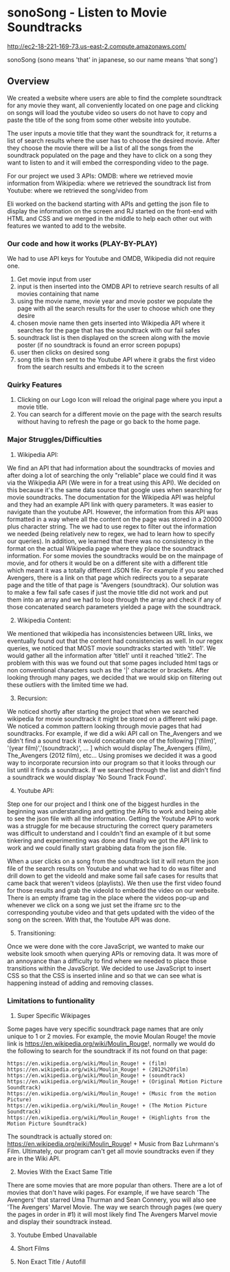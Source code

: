 # sonoSong - Listen to Movie Soundtracks

http://ec2-18-221-169-73.us-east-2.compute.amazonaws.com/

sonoSong (sono means 'that' in japanese, so our name means 'that song')

## Overview

We created a website where users are able to find the complete soundtrack for any movie they want, all conveniently located on one page and clicking on songs will load the youtube video so users do not have to copy and paste the title of the song from some other website into youtube.

The user inputs a movie title that they want the soundtrack for, it returns a list of search results where the user has to choose the desired movie. After they choose the movie there will be a list of all the songs from the soundtrack populated on the page and they have to click on a song they want to listen to and it will embed the corresponding video to the page.

For our project we used 3 APIs:
    OMDB: where we retrieved movie information from
    Wikipedia: where we retrieved the soundtrack list from
    Youtube: where we retrieved the song/video from

Eli worked on the backend starting with APIs and getting the json file to display the information on the screen and RJ started on the front-end with HTML and CSS and we merged in the middle to help each other out with features we wanted to add to the website.

### Our code and how it works (PLAY-BY-PLAY)

We had to use API keys for Youtube and OMDB, Wikipedia did not require one.

1. Get movie input from user  
2. input is then inserted into the OMDB API to retrieve search results of all movies containing that name 
3. using the movie name, movie year and movie poster we populate the page with all the search results for the user to choose which one they desire
4. chosen movie name then gets inserted into Wikipedia API where it searches for the page that has the soundtrack with our fail safes
5. soundtrack list is then displayed on the screen along with the movie poster (if no soundtrack is found an error screen popups)
6. user then clicks on desired song
7. song title is then sent to the Youtube API where it grabs the first video from the search results and embeds it to the screen

### Quirky Features

1. Clicking on our Logo Icon will reload the original page where you input a movie title.
2. You can search for a different movie on the page with the search results without having to refresh the page or go back to the home page.

### Major Struggles/Difficulties

1. Wikipedia API:

We find an API that had information about the soundtracks of movies and after doing a lot of searching the only "reliable" place we could find it was via the Wikipedia API (We were in for a treat using this API). We decided on this because it's the same data source that google uses when searching for movie soundtracks. The documentation for the Wikipedia API was helpful and they had an example API link with query parameters. It was easier to navigate than the youtube API. However, the information from this API was formatted in a way where all the content on the page was stored in a 20000 plus character string. The  we had to use regex to filter out the information we needed (being relatively new to regex, we had to learn how to specify our queries). In addition, we learned that there was no consistency in the format on the actual Wikipedia page where they place the soundtrack information. For some movies the soundtracks would be on the mainpage of movie, and for others it would be on a different site with a different title which meant it was a totally different JSON file. For example if you searched Avengers, there is a link on that page which redirects you to a separate page and the title of that page is "Avengers (soundtrack). Our solution was to make a few fail safe cases if just the movie title did not work and put them into an array and we had to loop through the array and check if any of those concatenated search parameters yielded a page with the soundtrack.

2. Wikipedia Content:

We mentioned that wikipedia has inconsistencies between URL links, we eventually found out that the content had consistencies as well. In our regex queries, we noticed that MOST movie soundtracks started with 'title1'. We would gather all the information after 'title1' until it reached 'title2'. The problem with this was we found out that some pages included html tags or non conventional characters such as the '|' character or brackets. After looking through many pages, we decided that we would skip on filtering out these outliers with the limited time we had.

3. Recursion:

We noticed shortly after starting the project that when we searched wikipedia for movie soundtrack it might be stored on a different wiki page. We noticed a common pattern looking through movie pages that had soundtracks. For example, if we did a wiki API call on The_Avengers and we didn't find a sound track it would concatinate one of the following ['(film)', '(year film)','(soundtrack)', ... ] which would display The_Avengers (film), The_Avengers (2012 film), etc... Using promises we decided it was a good way to incorporate recursion into our program so that it looks through our list until it finds a soundtrack. If we searched through the list and didn't find a soundtrack we would display 'No Sound Track Found'.

4. Youtube API:

Step one for our project and I think one of the biggest hurdles in the beginning was understanding and getting the APIs to work and being able to see the json file with all the information. Getting the Youtube API to work was a struggle for me because structuring the correct query parameters was difficult to understand and I couldn't find an example of it but some tinkering and experimenting was done and finally we got the API link to work and we could finally start grabbing data from the json file.

When a user clicks on a song from the soundtrack list it will return the json file of the search results on Youtube and what we had to do was filter and drill down to get the videoId and make some fail safe cases for results that came back that weren't videos (playlists). We then use the first video found for those results and grab the videoId to embedd the video on our website. There is an empty iframe tag in the place where the videos pop-up and whenever we click on a song we just set the iframe src to the corresponding youtube video and that gets updated with the video of the song on the screen. With that, the Youtube API was done.

5. Transitioning:

Once we were done with the core JavaScript, we wanted to make our website look smooth when querying APIs or removing data. It was more of an annoyance than a difficulty to find where we needed to place those transitions within the JavaScript. We decided to use JavaScript to insert CSS so that the CSS is inserted inline and so that we can see what is happening instead of adding and removing classes.

### Limitations to funtionality

1. Super Specific Wikipages

Some pages have very specific soundtrack page names that are only unique to 1 or 2 movies. For example, the movie Moulan Rouge! the movie link is https://en.wikipedia.org/wiki/Moulin_Rouge!, normally we would do the following to search for the soundtrack if its not found on that page:

    https://en.wikipedia.org/wiki/Moulin_Rouge! + (film)
    https://en.wikipedia.org/wiki/Moulin_Rouge! + (2012%20film)
    https://en.wikipedia.org/wiki/Moulin_Rouge! + (soundtrack)
    https://en.wikipedia.org/wiki/Moulin_Rouge! + (Original Motion Picture Soundtrack)
    https://en.wikipedia.org/wiki/Moulin_Rouge! + (Music from the motion Picture)
    https://en.wikipedia.org/wiki/Moulin_Rouge! + (The Motion Picture Soundtrack)
    https://en.wikipedia.org/wiki/Moulin_Rouge! + (Highlights from the Motion Picture Soundtrack)

The soundtrack is actually stored on:
     https://en.wikipedia.org/wiki/Moulin_Rouge! + Music from Baz Luhrmann's Film.
Ultimately, our program can't get all movie soundtracks even if they are in the Wiki API.

2. Movies With the Exact Same Title

There are some movies that are more popular than others. There are a lot of movies that don't have wiki pages. For example, if we have search 'The Avengers' that starred Uma Thurman and Sean Connery, you will also see 'The Avengers' Marvel Movie. The way we search through pages (we query the pages in order in #1) it will most likely find The Avengers Marvel movie and display their soundtrack instead.

3. Youtube Embed Unavailable

4. Short Films

5. Non Exact Title / Autofill
